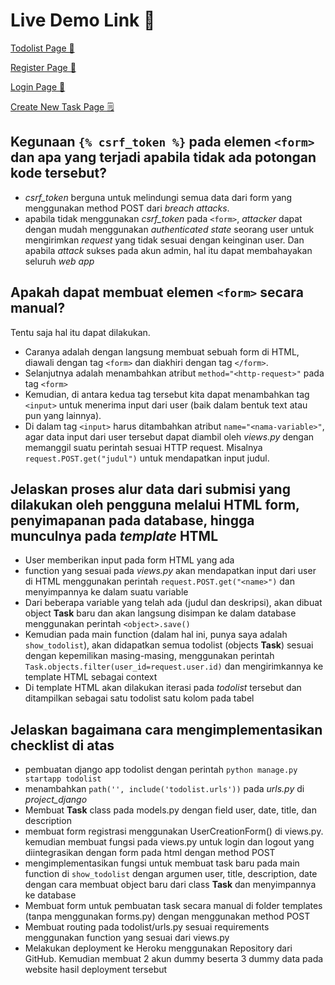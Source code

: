 # Live Demo Link 🚀
[Todolist Page 🧾](https://iqbal-tugas-2.herokuapp.com/todolist/)

[Register Page 📝](https://iqbal-tugas-2.herokuapp.com/todolist/register)

[Login Page 📃](https://iqbal-tugas-2.herokuapp.com/todolist/login)

[Create New Task Page 🗒️](https://iqbal-tugas-2.herokuapp.com/todolist/create-task)


## Kegunaan `{% csrf_token %}` pada elemen `<form>` dan apa yang terjadi apabila tidak ada potongan kode tersebut?
- *csrf_token* berguna untuk melindungi semua data dari form yang menggunakan method POST dari *breach attacks*. 
- apabila tidak menggunakan *csrf_token* pada `<form>`, *attacker* dapat dengan mudah menggunakan *authenticated state* seorang user untuk mengirimkan *request* yang tidak sesuai dengan keinginan user. Dan apabila *attack* sukses pada akun admin, hal itu dapat membahayakan seluruh *web app*

## Apakah dapat membuat elemen `<form>` secara manual? 
Tentu saja hal itu dapat dilakukan. 
- Caranya adalah dengan langsung membuat sebuah form di HTML, diawali dengan tag `<form>` dan diakhiri dengan tag `</form>`. 
- Selanjutnya adalah menambahkan atribut `method="<http-request>"` pada tag `<form>`
- Kemudian, di antara kedua tag tersebut kita dapat menambahkan tag `<input>` untuk menerima input dari user (baik dalam bentuk text atau pun yang lainnya). 
- Di dalam tag `<input>` harus ditambahkan atribut `name="<nama-variable>"`, agar data input dari user tersebut dapat diambil oleh *views.py* dengan memanggil suatu perintah sesuai HTTP request. Misalnya `request.POST.get("judul")` untuk mendapatkan input judul.

## Jelaskan proses alur data dari submisi yang dilakukan oleh pengguna melalui HTML form, penyimapanan pada database, hingga munculnya pada *template* HTML
- User memberikan input pada form HTML yang ada
- function yang sesuai pada *views.py* akan mendapatkan input dari user di HTML menggunakan perintah `request.POST.get("<name>")` dan menyimpannya ke dalam suatu variable
- Dari beberapa variable yang telah ada (judul dan deskripsi), akan dibuat object **Task** baru dan akan langsung disimpan ke dalam database menggunakan perintah `<object>.save()`
- Kemudian pada main function (dalam hal ini, punya saya adalah `show_todolist`), akan didapatkan semua todolist (objects **Task**) sesuai dengan kepemilikan masing-masing, menggunakan perintah `Task.objects.filter(user_id=request.user.id)` dan mengirimkannya ke template HTML sebagai context
- Di template HTML akan dilakukan iterasi pada *todolist* tersebut dan ditampilkan sebagai satu todolist satu kolom pada tabel

## Jelaskan bagaimana cara mengimplementasikan checklist di atas
- pembuatan django app todolist dengan perintah `python manage.py startapp todolist` 
- menambahkan `path('', include('todolist.urls'))` pada *urls.py* di *project_django*
- Membuat **Task** class pada models.py dengan field user, date, title, dan description
- membuat form registrasi menggunakan UserCreationForm() di views.py. kemudian membuat fungsi pada views.py untuk login dan logout yang diintegrasikan dengan form pada html dengan method POST
- mengimplementasikan fungsi untuk membuat task baru pada main function di `show_todolist` dengan argumen user, title, description, date dengan cara membuat object baru dari class **Task** dan menyimpannya ke database
- Membuat form untuk pembuatan task secara manual di folder templates (tanpa menggunakan forms.py) dengan menggunakan method POST
- Membuat routing pada todolist/urls.py sesuai requirements menggunakan function yang sesuai dari views.py
- Melakukan deployment ke Heroku menggunakan Repository dari GitHub. Kemudian membuat 2 akun dummy beserta 3 dummy data pada website hasil deployment tersebut